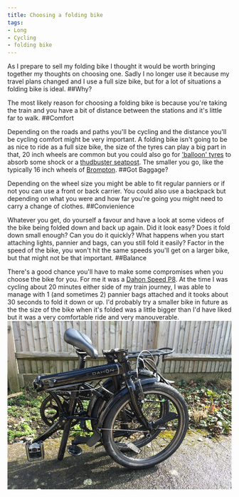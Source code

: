 ```yaml
---
title: Choosing a folding bike
tags:
- Long
- Cycling
- folding bike
---
```


As I prepare to sell my folding bike I thought it would be worth bringing together my thoughts on choosing one. Sadly I no longer use it because my travel plans changed and I use a full size bike, but for a lot of situations a folding bike is ideal. 
##Why?
 
The most likely reason for choosing a folding bike is because you're taking the train and you have a bit of distance between the stations and it's little far to walk. 
##Comfort
 
Depending on the roads and paths you'll be cycling and the distance you'll be cycling comfort might be very important. A folding bike isn't going to be as nice to ride as a full size bike, the size of the tyres can play a big part in that, 20 inch wheels are common but you could also go for 
['balloon' tyres](http://www.amazon.co.uk/Schwalbe-Apple-Kevlar-Reflex-55-406/dp/B0025XS6TW) to absorb some shock or a 
[thudbuster seatpost](http://www.thudbuster.com). The smaller you go, like the typically 16 inch wheels of 
[Brompton](http://brompton.com). 
##Got Baggage?
 
Depending on the wheel size you might be able to fit regular panniers or if not you can use a front or back carrier. You could also use a backpack but depending on what you were and how far you're going you might need to carry a change of clothes. 
##Convienience
 
Whatever you get, do yourself a favour and have a look at some videos of the bike being folded down and back up again. Did it look easy? Does it fold down small enough? Can you do it quickly? What happens when you start attaching lights, pannier and bags, can you still fold it easily? 
Factor in the speed of the bike, you won't hit the same speeds you'll get on a larger bike, but that might not be that important. 
##Balance
 
There's a good chance you'll have to make some compromises when you choose the bike for you. For me it was a 
[Dahon Speed P8](http://dahon.com/mainnav/folding-bikes/single-view/bike/speed_p8-1.html). At the time I was cycling about 20 minutes either side of my train journey, I was able to manage with 1 (and sometimes 2) pannier bags attached and it tooks about 30 seconds to fold it down or up. 
I'd probably try a smaller bike in future as the the size of the bike when it's folded was a little bigger than I'd have liked but it was a very comfortable ride and very manouverable. 
![](/images/static_52001c0be4b09bc7c9f838c9_52224ed3e4b0ba9919a3e0e1_550ddf21e4b079aa9847f007_1426972455677_image.jpg)
